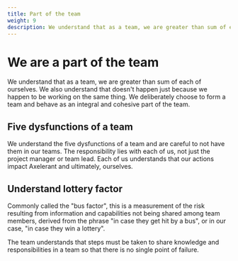 ```yaml
---
title: Part of the team
weight: 9
description: We understand that as a team, we are greater than sum of each of ourselves. We also understand that doesn't happen just because we happen to be working on the same thing. We deliberately choose to form a team and behave as an integral and cohesive part of the team.
---
```


# We are a part of the team

We understand that as a team, we are greater than sum of each of ourselves. We also understand that doesn't happen just because we happen to be working on the same thing. We deliberately choose to form a team and behave as an integral and cohesive part of the team.

## Five dysfunctions of a team

We understand the five dysfunctions of a team and are careful to not have them in our teams. The responsibility lies with each of us, not just the project manager or team lead. Each of us understands that our actions impact Axelerant and ultimately, ourselves.

## Understand lottery factor

Commonly called the "bus factor", this is a measurement of the risk resulting from information and capabilities not being shared among team members, derived from the phrase "in case they get hit by a bus", or in our case, "in case they win a lottery".

The team understands that steps must be taken to share knowledge and responsibilities in a team so that there is no single point of failure.
